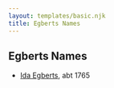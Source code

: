 ```yaml
---
layout: templates/basic.njk
title: Egberts Names
---
```

## Egberts Names
- [Ida Egberts](/people/6/68075578), abt 1765